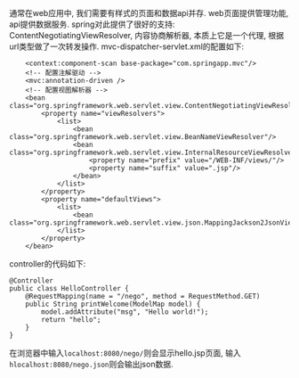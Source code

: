 通常在web应用中, 我们需要有样式的页面和数据api并存.  web页面提供管理功能, api提供数据服务.
spring对此提供了很好的支持: ContentNegotiatingViewResolver, 内容协商解析器, 本质上它是一个代理, 根据url类型做了一次转发操作.
mvc-dispatcher-servlet.xml的配置如下:
```
    <context:component-scan base-package="com.springapp.mvc"/>
    <!-- 配置注解驱动 -->
    <mvc:annotation-driven />
    <!-- 配置视图解析器 -->
    <bean class="org.springframework.web.servlet.view.ContentNegotiatingViewResolver">
        <property name="viewResolvers">
            <list>
                <bean class="org.springframework.web.servlet.view.BeanNameViewResolver"/>
                <bean class="org.springframework.web.servlet.view.InternalResourceViewResolver">
                    <property name="prefix"	value="/WEB-INF/views/"/>
                    <property name="suffix"	value=".jsp"/>
                </bean>
            </list>
        </property>
        <property name="defaultViews">
            <list>
                <bean class="org.springframework.web.servlet.view.json.MappingJackson2JsonView"/>
            </list>
        </property>
    </bean>
```

controller的代码如下:
```
@Controller
public class HelloController {
	@RequestMapping(name = "/nego", method = RequestMethod.GET)
	public String printWelcome(ModelMap model) {
		model.addAttribute("msg", "Hello world!");
		return "hello";
	}
}
```
在浏览器中输入`localhost:8080/nego/`则会显示hello.jsp页面, 输入`hlocalhost:8080/nego.json`则会输出json数据.
